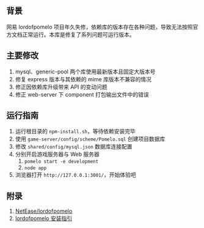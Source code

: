 ## 背景

网易 lordofpomelo 项目年久失修，依赖库的版本存在各种问题，导致无法按照官方文档正常运行。本库是修复了系列问题可运行版本。

## 主要修改
1. mysql、generic-pool 两个库使用最新版本且固定大版本号
2. 修复 express 版本与其依赖的 mime 库版本不兼容的情况
3. 修正因依赖库升级带来 API 的变动问题
4. 修正 web-server 下 component 打包输出文件中的错误

## 运行指南
1. 运行根目录的 `npm-install.sh`，等待依赖安装完毕
2. 使用 `game-server/config/scheme/Pomelo.sql` 创建项目数据库
3. 修改 `shared/config/mysql.json` 数据库连接配置
4. 分别开启游戏服务器与 Web 服务器
    1. `pomelo start -e development`
    2. `node app`
5. 浏览器打开 `http://127.0.0.1:3001/`，开始体验吧

## 附录
1. [NetEase/lordofpomelo](https://github.com/NetEase/lordofpomelo)
2. [lordofpomelo 安装指引](https://github.com/NetEase/pomelo/wiki/Installation-guide-of-lordofpomelo)
